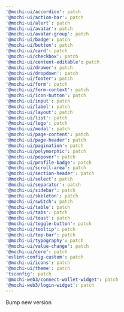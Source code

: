 ```yaml
---
'@mochi-ui/accordion': patch
'@mochi-ui/action-bar': patch
'@mochi-ui/alert': patch
'@mochi-ui/avatar': patch
'@mochi-ui/avatar-group': patch
'@mochi-ui/badge': patch
'@mochi-ui/button': patch
'@mochi-ui/card': patch
'@mochi-ui/checkbox': patch
'@mochi-ui/content-editable': patch
'@mochi-ui/drawer': patch
'@mochi-ui/dropdown': patch
'@mochi-ui/footer': patch
'@mochi-ui/form': patch
'@mochi-ui/form-context': patch
'@mochi-ui/icon-button': patch
'@mochi-ui/input': patch
'@mochi-ui/label': patch
'@mochi-ui/layout': patch
'@mochi-ui/list': patch
'@mochi-ui/logo': patch
'@mochi-ui/modal': patch
'@mochi-ui/page-content': patch
'@mochi-ui/page-header': patch
'@mochi-ui/pagination': patch
'@mochi-ui/polymorphic': patch
'@mochi-ui/popover': patch
'@mochi-ui/profile-badge': patch
'@mochi-ui/scroll-area': patch
'@mochi-ui/section-header': patch
'@mochi-ui/select': patch
'@mochi-ui/separator': patch
'@mochi-ui/sidebar': patch
'@mochi-ui/skeleton': patch
'@mochi-ui/switch': patch
'@mochi-ui/table': patch
'@mochi-ui/tabs': patch
'@mochi-ui/toast': patch
'@mochi-ui/toggle-button': patch
'@mochi-ui/tooltip': patch
'@mochi-ui/top-bar': patch
'@mochi-ui/typography': patch
'@mochi-ui/value-change': patch
'@mochi-ui/core': patch
'eslint-config-custom': patch
'@mochi-ui/icons': patch
'@mochi-ui/theme': patch
'tsconfig': patch
'@mochi-web3/connect-wallet-widget': patch
'@mochi-web3/login-widget': patch
---
```


Bump new version
